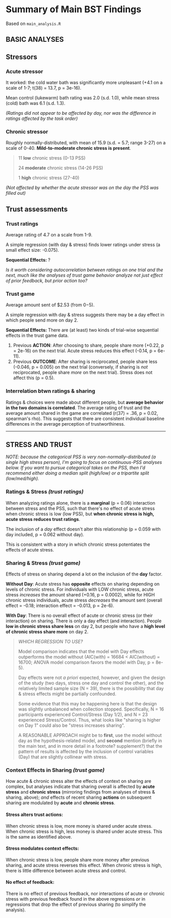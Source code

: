 # Summary of Main BST Findings
Based on `main_analysis.R`

## BASIC ANALYSES

## Stressors

### Acute stressor

It worked: the cold water bath was significantly more unpleasant (+4.1 on a scale of 1-7; t(38) = 13.7, p = 3e-16).

Mean control (lukewarm) bath rating was 2.0 (s.d. 1.0), while mean stress (cold) bath was 6.1 (s.d. 1.3).

_(Ratings did not appear to be affected by day, nor was the difference in ratings affected by the task order)_

### Chronic stressor

Roughly normally-distributed, with mean of 15.9 (s.d. = 5.7; range 3-27) on a scale of 0-40. **Mild-to-moderate chronic stress is present**.

> 11 **low** chronic stress (0-13 PSS)
>
> 24 **moderate** chronic stress (14-26 PSS)
>
> 1 **high** chronic stress (27-40)

_(Not affected by whether the acute stressor was on the day the PSS was filled out)_

## Trust assessments

### Trust ratings

Average rating of 4.7 on a scale from 1-9.

A simple regression (with day & stress) finds lower ratings under stress (a small effect size: -0.075).

**Sequential Effects:** ?

_Is it worth considering autocorrelation between ratings on one trial and the next, much like the analyses of trust game behavior analyze not just effect of prior feedback, but prior action too?_

### Trust game

Average amount sent of $2.53 (from $0-$5).

A simple regression with day & stress suggests there may be a day effect in which people send more on day 2.

**Sequential Effects:** There are (at least) two kinds of trial-wise sequential effects in the trust game data.
1. Previous **ACTION**: After choosing to share, people share more (+0.22, p = 2e-16) on the next trial. Acute stress reduces this effect (-0.14, p = 6e-11).
2. Previous **OUTCOME**: After sharing is reciprocated, people share less (-0.046, p = 0.005) on the next trial (conversely, if sharing is _not_ reciprocated, people share _more_ on the next trial). Stress does not affect this (p = 0.5).

### Interrelation btwn ratings & sharing

Ratings & choices were made about different people, but **average behavior in the two domains is correlated**. The average rating of trust and the average amount shared in the game are correlated (r(37) = .36, p = 0.02, spearman's rho). This suggests that there are consistent individual baseline differences in the average perception of trustworthiness.

---
## STRESS AND TRUST

_NOTE: because the categorical PSS is very non-normally-distributed (a single high stress person), I'm going to focus on continuous-PSS analyses below. If you want to pursue categorical takes on the PSS, then I'd recommend either doing a median split (high/low) or a tripartite split (low/med/high)._

### Ratings & Stress _(trust ratings)_

When analyzing ratings alone, there is a **marginal** (p = 0.06) interaction between stress and the PSS, such that there's no effect of acute stress when chronic stress is low (low PSS), but **when chronic stress is high, acute stress reduces trust ratings**.

The inclusion of a _day_ effect doesn't alter this relationship (p = 0.059 with day included, p = 0.062 without day).

This is consistent with a story in which chronic stress potentiates the effects of acute stress.

### Sharing & Stress _(trust game)_

Effects of stress on sharing depend a lot on the inclusion of the **day** factor.

**Without Day**: Acute stress has **opposite** effects on sharing depending on levels of chronic stress. For individuals with LOW chronic stress, acute stress _increases_ the amount shared (+0.16, p = 0.0002), while for HIGH chronic stress individuals, acute stress _decreases_ the amount sent (overall effect = -0.18; interaction effect = -0.013, p = 2e-6).

**With Day**: There is no overall effect of acute or chronic stress (or their interaction) on sharing. There is only a day effect (and interaction). People **low in chronic stress share less** on day 2, but people who have a **high level of chronic stress share more** on day 2.

> _WHICH REGRESSION TO USE?_
>
> Model comparison indicates that the model with Day effects outperforms the model without (AIC(with) = 16684 < AIC(without) = 16700; ANOVA model comparison favors the model with Day, p = 8e-5).
>
> Day effects were not _a priori_ expected, however, and given the design of the study (two days, stress one day and control the other), and the relatively limited sample size (N = 39), there is the possibility that day & stress effects might be partially confounded.
>
> Some evidence that this may be happening here is that the design was slightly unbalanced when collection stopped. Specifically, N = 16 participants experienced Control/Stress (Day 1/2), and N = 23 experienced Stress/Control. Thus, what looks like "sharing is higher on Day 1" could also be "stress increases sharing".
>
> A REASONABLE APPROACH might be to **first**, use the model without day as the hypothesis-related model, and **second** mention (briefly in the main text, and in more detail in a footnote? supplement?) that the pattern of results is affected by the inclusion of control variables (Day) that are slightly collinear with stress.

### Context Effects in Sharing _(trust game)_

How acute & chronic stress alter the effects of context on sharing are complex, but analyses indicate that sharing overall is affected by **acute stress** and **chronic stress** (mirroring findings from analyses of stress & sharing, above); _and_ effects of recent sharing **actions** on subsequent sharing are modulated by **acute** and **chronic stress**.

#### Stress alters trust actions:
When chronic stress is low, more money is shared under acute stress. When chronic stress is high, less money is shared under acute stress. This is the same as identified above.

#### Stress modulates context effects:
When chronic stress is low, people share more money after previous sharing, and acute stress reverses this effect. When chronic stress is high, there is little difference between acute stress and control.

#### No effect of feedback:
There is no effect of previous feedback, nor interactions of acute or chronic stress with previous feedback found in the above regressions _or_ in regressions that drop the effect of previous sharing (to simplify the analysis).

